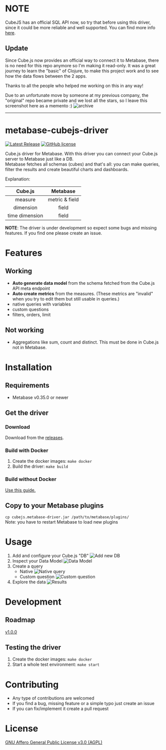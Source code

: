 # NOTE
CubeJS has an official SQL API now, so try that before using this driver, since it could be more reliable and well supported. You can find more info [here](https://cube.dev/docs/backend/sql).

## Update
Since Cube.js now provides an official way to connect it to Metabase, there is no need for this repo anymore so I'm making it read-only. It was a great journey to learn the "basic" of Clojure, to make this project work and to see how the data flows between the 2 apps.

Thanks to all the people who helped me working on this in any way!


Due to an unfortunate move by someone at my previous company, the "original" repo became private and we lost all the stars, so I leave this screenshot here as a memento :) ![archive](https://user-images.githubusercontent.com/15990318/197162857-9d178d94-9af6-422c-87c0-3a98bbd2d280.png)

---

# metabase-cubejs-driver

[![Latest Release](https://img.shields.io/github/v/release/pyrooka/metabase-cubejs-driver)](https://img.shields.io/github/v/release/pyrooka/metabase-cubejs-driver)
[![GitHub license](https://img.shields.io/badge/license-AGPL-05B8CC.svg)](https://raw.githubusercontent.com/pyrooka/metabase-cubejs-driver/master/LICENSE)

Cube.js driver for Metabase. With this driver you can connect your Cube.js server to Metabase just like a DB.  
Metabase fetches all schemas (cubes) and that's all: you can make queries, filter the results and create beautiful charts and dashboards.

Explanation:

|     Cube.js    |    Metabase    |
|:--------------:|:--------------:|
|     measure    | metric & field |
|    dimension   |      field     |
| time dimension |      field     |

**NOTE**: The driver is under development so expect some bugs and missing features. If you find one please create an issue.

# Features
## Working
- **Auto generate data model** from the schema fetched from the Cube.js API meta endpoint
- **Auto create metrics** from the measures. (These metrics are "invalid" when you try to edit them but still usable in queries.)
- native queries with variables
- custom questions
- filters, orders, limit
## Not working
- Aggregations like sum, count and distinct. This must be done in Cube.js not in Metabase.

# Installation
## Requirements
- Metabase v0.35.0 or newer
## Get the driver
### Download
Download from the [releases](https://github.com/pyrooka/metabase-cubejs-driver/releases).
### Build with Docker
1. Create the docker images: `make docker`
2. Build the driver: `make build`

### Build without Docker
[Use this guide.](https://github.com/tlrobinson/metabase-http-driver/blob/master/README.md#building-the-driver)

## Copy to your Metabase plugins
`cp cubejs.metabase-driver.jar /path/to/metabase/plugins/`  
Note: you have to restart Metabase to load new plugins

# Usage
1. Add and configure your Cube.js "DB" ![Add new DB](./docs/images/config.png)
2. Inspect your Data Model ![Data Model](./docs/images/datamodel.png)
3. Create a query
   - Native ![Native query](./docs/images/nativequery.png)
   - Custom question ![Custom question](./docs/images/customquestion.png)
4. Explore the data ![Results](./docs/images/customresult.png)
# Development
## Roadmap
[v1.0.0](https://github.com/pyrooka/metabase-cubejs-driver/milestone/1)

## Testing the driver
1. Create the docker images: `make docker`
2. Start a whole test environment: `make start`

# Contributing
- Any type of contributions are welcomed
- If you find a bug, missing feature or a simple typo just create an issue
- If you can fix/implement it create a pull request

# License
[GNU Affero General Public License v3.0 (AGPL)](https://github.com/pyrooka/metabase-cubejs-driver/blob/master/LICENSE)
